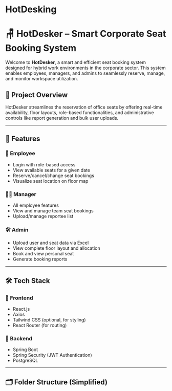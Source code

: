 # HotDesking

# 🪑 HotDesker – Smart Corporate Seat Booking System

Welcome to **HotDesker**, a smart and efficient seat booking system designed for hybrid work environments in the corporate sector. This system enables employees, managers, and admins to seamlessly reserve, manage, and monitor workspace utilization.

## 🚀 Project Overview

HotDesker streamlines the reservation of office seats by offering real-time availability, floor layouts, role-based functionalities, and administrative controls like report generation and bulk user uploads.

---

## 🧩 Features

### 👤 Employee
- Login with role-based access
- View available seats for a given date
- Reserve/cancel/change seat bookings
- Visualize seat location on floor map

### 🧑‍💼 Manager
- All employee features
- View and manage team seat bookings
- Upload/manage reportee list

### 🛠️ Admin
- Upload user and seat data via Excel
- View complete floor layout and allocation
- Book and view personal seat
- Generate booking reports

---

## 🛠️ Tech Stack

### 🔹 Frontend
- React.js
- Axios
- Tailwind CSS (optional, for styling)
- React Router (for routing)

### 🔹 Backend
- Spring Boot
- Spring Security (JWT Authentication)
- PostgreSQL

---

## 🗂️ Folder Structure (Simplified)

